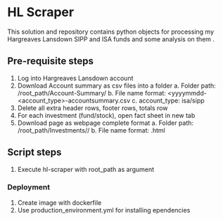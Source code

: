 # HL Scraper
This solution and repository contains python objects for processing my Hargreaves Lansdown SIPP and ISA funds and some analysis on them .

## Pre-requisite steps
1. Log into Hargreaves Lansdown account
2. Download Account summary as csv files into a folder
    a. Folder path: /root_path/Account-Summary/
    b. File name format: <yyyymmdd-<account_type>-accountsummary.csv
    c. account_type: isa/sipp
3. Delete all extra header rows, footer rows, totals row
4. For each investment (fund/stock), open fact sheet in new tab
5. Download page as webpage complete format
    a. Folder path: /root_path/Investments/<yyyy-mm-dd>/
    b. File name format: <name of investment>.html

## Script steps
1. Execute hl-scraper with root_path as argument

### Deployment
1. Create image with dockerfile
2. Use production_environment.yml for installing ependencies